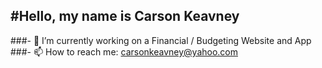 #Hello, my name is Carson Keavney
---
###- 🔭 I’m currently working on a Financial / Budgeting Website and App
###- 📫 How to reach me: carsonkeavney@yahoo.com

